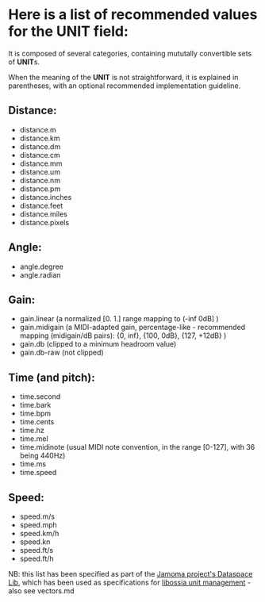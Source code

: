 
# Here is a list of recommended values for the UNIT field:

It is composed of several categories, containing mututally convertible sets of **UNIT**s.

When the meaning of the **UNIT** is not straightforward, it is explained in parentheses, with an optional recommended implementation guideline.


## Distance:
- distance.m 
- distance.km
- distance.dm
- distance.cm
- distance.mm
- distance.um
- distance.nm
- distance.pm
- distance.inches
- distance.feet
- distance.miles
- distance.pixels

## Angle:
- angle.degree
- angle.radian

## Gain:
- gain.linear (a normalized [0. 1.] range mapping to (-inf 0dB] )
- gain.midigain  (a MIDI-adapted gain, percentage-like - recommended mapping (midigain/dB pairs): {0, inf}, {100, 0dB}, {127, +12dB} )
- gain.db (clipped to a minimum headroom value)
- gain.db-raw (not clipped)

## Time (and pitch):
- time.second
- time.bark
- time.bpm
- time.cents
- time.hz
- time.mel
- time.midinote (usual MIDI note convention, in the range [0-127], with 36 being 440Hz)
- time.ms
- time.speed

## Speed:
- speed.m/s
- speed.mph
- speed.km/h
- speed.kn
- speed.ft/s
- speed.ft/h



NB: this list has been specified as part of the [Jamoma project's Dataspace Lib](https://github.com/jamoma/JamomaCore/tree/master/Foundation/extensions/DataspaceLib), which has been used as specifications for [libossia unit management](https://github.com/OSSIA/libossia/tree/master/OSSIA/ossia/network/dataspace) - also see vectors.md


